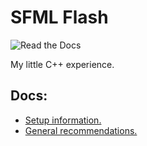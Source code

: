  # SFML Flash
 ![Read the Docs](https://img.shields.io/readthedocs/docs) 
 
  My little C++ experience.

 ## Docs:
 * [Setup information.](docs/AppStart.md)
 * [General recommendations.](docs/GeneralInform.md)